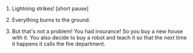 1. Lightning strikes! [short pause]

2. Everything burns to the ground.

3. But that's not a problem! You had insurance! So you buy a new house with it. You also decide to buy a robot and teach it so that the next time it happens it calls the fire department.
